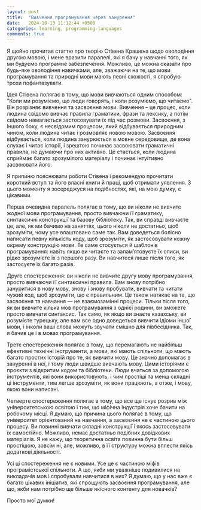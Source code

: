```yaml
---
layout: post
title:  "Вивчення програмування через занурення"
date:   2024-10-13 11:12:44 +0500
categories: learning, programming-languages
comments: true
---
```


Я щойно прочитав статтю про теорію Стівена Крашена щодо оволодіння другою мовою, і мене вразили паралелі, які я бачу у навчанні того, як ми будуємо програмне забезпечення. Можливо, це можна сказати про будь-яке оволодіння навичками, але, зважаючи на те, що мови програмування та природні мови мають певні схожості, я спробую трохи пофантазувати.

<!--more-->

Ідея Стівена полягає в тому, що мови вивчаються одним способом: "Коли ми розуміємо, що люди говорять, і коли розуміємо, що читаємо". Він розрізняє вивчення та засвоєння мови. Вивчення – це процес, коли людина свідомо вивчає правила граматики, фрази та лексику, а потім свідомо намагається застосовувати їх під час розмови. Засвоєння, з іншого боку, є несвідомим процесом, який відбувається природним чином, коли людина читає і розмовляє новою мовою. Засвоєння відбувається, коли людина занурюється в мовне середовище, де вона слухає і читає історії, і зрештою починає засвоювати граматичні правила, не думаючи про них активно. Це стається, коли людина сприймає багато зрозумілого матеріалу і починає інтуїтивно засвоювати його.

Я припиню пояснювати роботи Стівена і рекомендую прочитати короткий вступ та його власні книги й праці, щоб отримати уявлення. З цього моменту я зосереджуся на подібностях, які, на мою думку, є цікавими.

Перша очевидна паралель полягає в тому, що ви ніколи не вивчите жодної мови програмування, просто вивчаючи її граматику, синтаксичні конструкції та базову бібліотеку. Так, ви справді вивчаєте це, але, як ми бачимо на заняттях, цього ніколи не достатньо, щоб зрозуміти, чому усе влаштовано саме так. Вам доведеться болісно написати певну кількість коду, щоб зрозуміти, як застосовувати кожну окрему конструкцію мови. Те саме стосується й шаблонів програмування: навіть якщо ви читаєте та запам’ятовуєте їх описи, ви рідко зрозумієте їх з першого разу. Ви навчитеся лише після того, як застосуєте їх багато разів.

Друге спостереження: ви ніколи не вивчите другу мову програмування, просто вивчаючи її синтаксичні правила. Вам знову потрібно зануритися в нову мову, знову і знову пробувати, вивчати та читати чужий код, щоб зрозуміти, що є правильним. Це також натякає на те, що засвоєння та навчання — не взаємозамінні процеси. Тільки після того, як ви вивчите кілька мов програмування з однієї родини, ви зможете просто вивчати синтаксис. Так само, як якщо ви знаєте казахську, ви розумієте турецьку, але вам все одно доведеться вивчити ідіоми іншої мови, і інколи ваші слова можуть звучати смішно для півбесідника. Так, я бачив це і в мовах програмування.

Третє спостереження полягає в тому, що перемагають не найбільш ефективні технічні інструменти, а мови, які мають спільноти, що мають багато простих історій про те, як вивчити мову. Це значно допомагає в зануренні в неї, і тому люди швидше вивчають мову. Цими історіями є проєкти з відкритим кодом та бібліотеки. Люди вчаться за допомогою інструментів, які вони використовують, і чим простіші та менш складні ці інструменти, тим легше зрозуміти, як вони працюють, а отже, і мову, якою вони написані.

Четверте спостереження полягає в тому, що все ще існує розрив між університетською освітою і тим, що міфічна індустрія хоче бачити на робочому місці. Я думаю, що причина цього полягає в тому, що університет орієнтований на навчання, а засвоєння не є частиною цього процесу. Ви повинні вивчати складні конструкції і якось застосовувати їх самостійно. Можливо, немає достатньо подібних довідкових матеріалів. Я не кажу, що теоретична освіта повинна бути більш простішою, зовсім ні, але, можливо, в її структуру можна вплести якісь додаткові діяльності.

Усі ці спостереження не є новими. Усе це є частиною міфів програмістської спільноти. А що, якби ми уважніше подивилися на викладачів мов і спробували навчитися в них? Я думаю, що у нас вже є багато цікавих ініціатив, які спрощують засвоєння програмування, але що, якби нам потрібно ще більше якісного контенту для новачків?

Просто мої думки!